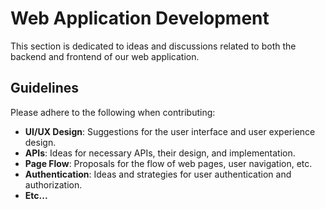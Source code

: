 # Web Application Development

This section is dedicated to ideas and discussions related to both the backend and frontend of our web application. 

## Guidelines

Please adhere to the following when contributing:

- **UI/UX Design**: Suggestions for the user interface and user experience design.
- **APIs**: Ideas for necessary APIs, their design, and implementation.
- **Page Flow**: Proposals for the flow of web pages, user navigation, etc.
- **Authentication**: Ideas and strategies for user authentication and authorization.
- **Etc...**
